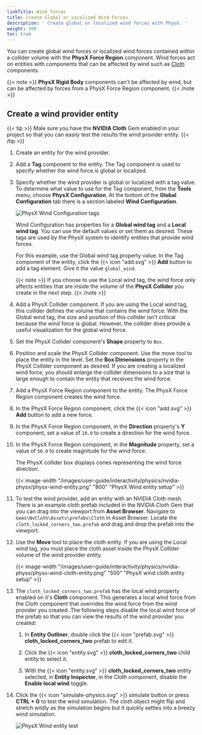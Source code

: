 ```yaml
---
linkTitle: Wind forces
title: Create Global or Localized Wind Forces
description: ' Create global or localized wind forces with PhysX. '
weight: 500
toc: true
---
```


You can create global wind forces or localized wind forces contained within a collider volume with the **PhysX Force Region** component. Wind forces act on entities with components that can be affected by wind such as [Cloth](/docs/user-guide/components/reference/physx/cloth/) components.

{{< note >}}
**PhysX Rigid Body** components can't be affected by wind, but can be affected by forces from a PhysX Force Region component.
{{< /note >}}

## Create a wind provider entity

{{< tip >}}
Male sure you have the **NVIDIA Cloth** Gem enabled in your project so that you can easily test the results the wind provider entity.
{{< /tip >}} 

1. Create an entity for the wind provider.

1. Add a **Tag** component to the entity. The Tag component is used to specify whether the wind force is global or localized.

1. Specify whether the wind provider is global or localized with a tag value. To determine what value to use for the Tag component, from the **Tools** menu, choose **PhysX Configuration**. At the bottom of the **Global Configuration** tab there is a section labeled **Wind Configuration**.

    ![PhysX Wind Configuration tags](/images/user-guide/interactivity/physics/nvidia-physx/physx-wind-configuration-tags.png)

    Wind Configuration has properties for a **Global wind tag** and a **Local wind tag**. You can use the default values or set them as desired. These tags are used by the PhysX system to identify entities that provide wind forces.

    For this example, use the Global wind tag property value. In the Tag component of the entity, click the {{< icon "add.svg" >}} **Add** button to add a tag element. Give it the value `global_wind`.

    {{< note >}}
    If you choose to use the Local wind tag, the wind force only affects entities that are inside the volume of the **PhysX Collider** you create in the next step.
    {{< /note >}}

1. Add a PhysX Collider component. If you are using the Local wind tag, this collider defines the volume that contains the wind force. With the Global wind tag, the size and position of this collider isn't critical because the wind force is global. However, the collider does provide a useful visualization for the global wind force.

1. Set the PhysX Collider component's **Shape** property to `Box`.

1. Position and scale the PhysX Collider component. Use the move tool to place the entity in the level. Set the **Box Dimensions** property in the PhysX Collider component as desired. If you are creating a localized wind force, you should enlarge the collider dimensions to a size that is large enough to contain the entity that receives the wind force.

1. Add a PhysX Force Region component to the entity. The PhysX Force Region component creates the wind force.

1. In the PhysX Force Region component, click the {{< icon "add.svg" >}} **Add** button to add a new force.

1. In the PhysX Force Region component, in the **Direction** property's **Y** component, set a value of `10.0` to create a direction for the wind force.

1. In the PhysX Force Region component, in the **Magnitude** property, set a value of `50.0` to create magnitude for the wind force.

   The PhysX collider box displays cones representing the wind force direction.

    {{< image-width "/images/user-guide/interactivity/physics/nvidia-physx/physx-wind-entity.png" "800" "PhysX Wind entity setup" >}}

1. To test the wind provider, add an entity with an NVIDIA Cloth mesh. There is an example cloth prefab included in the NVIDIA Cloth Gem that you can drag into the viewport from **Asset Browser**. Navigate to `Gems\NvCloth\Assets\prefabs\Cloth` in Asset Browser. Locate the `cloth_locked_corners_two.prefab` and drag and drop the prefab into the viewport.

1. Use the **Move** tool to place the cloth entity. If you are using the Local wind tag, you must place the cloth asset inside the PhysX Collider volume of the wind provider entity.

    {{< image-width "/images/user-guide/interactivity/physics/nvidia-physx/physx-wind-cloth-entity.png" "500" "PhysX wind cloth entity setup" >}}

1. The `cloth_locked_corners_two.prefab` has the local wind property enabled on it's **Cloth** component. This generates a local wind force from the Cloth component that overrides the wind force from the wind provider you created. The following steps disable the local wind force of the prefab so that you can view the results of the wind provider you created:
        
    1. In **Entity Outliner**, double click the {{< icon "prefab.svg" >}} **cloth_locked_corners_two** prefab to edit it.

    2. Click the {{< icon "entity.svg" >}} **cloth_locked_corners_two** child entity to select it.

    3. With the {{< icon "entity.svg" >}} **cloth_locked_corners_two** entity selected, in **Entity Inspector**, in the Cloth component, disable the **Enable local wind** toggle.

1. Click the {{< icon "simulate-physics.svg" >}} simulate button or press **CTRL + G** to test the wind simulation. The cloth object might flip and stretch wildly as the simulation begins but it quickly settles into a breezy wind simulation.

    ![PhysX Wind entity test](/images/user-guide/interactivity/physics/nvidia-physx/physx-wind-cloth-simulate.png)
